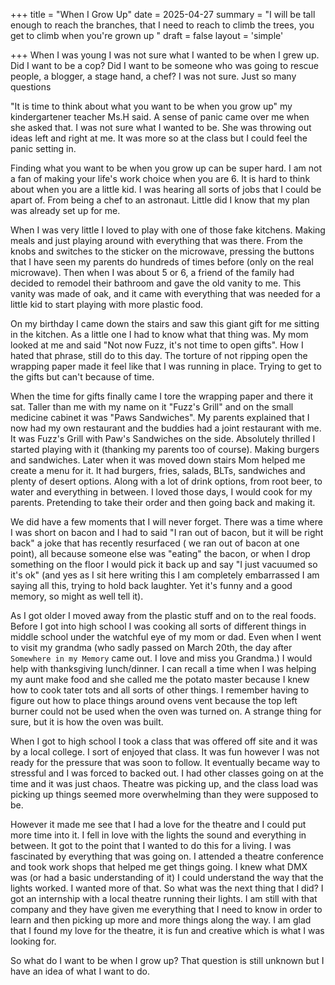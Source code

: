 +++
title = "When I Grow Up"
date = 2025-04-27
summary = "I will be tall enough to reach the branches, that I need to reach to climb the trees, you get to climb when you're grown up "
draft = false
layout = 'simple'

+++
When I was young I was not sure what I wanted to be when I grew up. Did I want to be a cop? Did I want to be someone who was going to rescue people, a blogger, a stage hand, a chef? I was not sure. Just so many questions

"It is time to think about what you want to be when you grow up" my kindergartener teacher Ms.H said. A sense of panic came over me when she asked that. I was not sure what I wanted to be. She was throwing out ideas left and right at me. It was more so at the class but I could feel the panic setting in. 

Finding what you want to be when you grow up can be super hard. I am not a fan of making your   life's work choice when you are 6. It is hard to think about when you are a little kid. I was hearing all sorts of jobs that I could be apart of. From being a chef to an astronaut. Little did I know that my plan was already set up for me. 

When I was very little I loved to play with one of those fake kitchens. Making meals and just playing around with everything that was there. From the knobs and switches to the sticker on the microwave, pressing the buttons that I have seen my parents do hundreds of times before (only on the real microwave). Then when I was about 5 or 6, a friend of the family had decided to remodel their bathroom and gave the old vanity to me. This vanity was made of oak, and it came with everything that was needed for a little kid to start playing with more plastic food. 

On my birthday I came down the stairs and saw this giant gift for me sitting in the kitchen. As a little one I had to know what that thing was. My mom looked at me and said 
"Not now Fuzz, it's not time to open gifts". How I hated that phrase, still do to this day. The torture of not ripping open the wrapping paper made it feel like that I was running in place. Trying to get to the gifts but can't because of time. 

When the time for gifts finally came I tore the wrapping paper and there it sat. Taller than me with my name on it "Fuzz's Grill" and on the small medicine cabinet it was "Paws Sandwiches". My parents explained that I now had my own restaurant and the buddies had a joint restaurant with me. It was Fuzz's Grill with Paw's Sandwiches on the side. Absolutely thrilled I started playing with it (thanking my parents too of course). Making burgers and sandwiches. Later when it was moved down stairs Mom helped me create a menu for it. It had burgers, fries, salads, BLTs, sandwiches and plenty of desert options. Along with a lot of drink options, from root beer, to water and everything in between. I loved those days, I would cook for my parents. Pretending to take their order and then going back and making it. 

We did have a few moments that I will never forget. There was a time where I was short on bacon and I had to said "I ran out of bacon, but it will be right back" a joke that has recently resurfaced ( we ran out of bacon at one point), all because someone else was "eating" the bacon, or when I drop something on the floor I would pick it back up and say "I just vacuumed so it's ok" (and yes as I sit here writing this I am completely embarrassed I am saying all this, trying to hold back laughter. Yet it's funny and a good memory, so might as well tell it). 

As I got older I moved away from the plastic stuff and on to the real foods. Before I got into high school I was cooking all sorts of different things in middle school under the watchful eye of my mom or dad. Even when I went to visit my grandma (who sadly passed on March 20th, the day after `Somewhere in my Memory` came out. I love and miss you Grandma.) I would help with thanksgiving lunch/dinner. I can recall a time when I was helping my aunt make food and she called me the potato master because I knew how to cook tater tots and all sorts of other things. I remember having to figure out how to place things around ovens vent because the top left burner could not be used when the oven was turned on. A strange thing for sure, but it is how the oven was built.

When I got to high school I took a class that was offered off site and it was by a local college. I sort of enjoyed that class. It was fun however I was not ready for the pressure that was soon to follow. It eventually became way to stressful and I was forced to backed out. I had other classes going on at the time and it was just chaos. Theatre was picking up, and the class load was picking up things seemed more overwhelming than they were supposed to be. 

However it made me see that I had a love for the theatre and I could put more time into it. I fell in love with the lights the sound and everything in between. It got to the point that I wanted to do this for a living. I was fascinated by everything that was going on. I attended a theatre conference and took work shops that helped me get things going. I knew what DMX was (or had a basic understanding of it) I could understand the way that the lights worked. I wanted more of that. So what was the next thing that I did? I got an internship with a local theatre running their lights. I am still with that company and they have given me everything that I need to know in order to learn and then picking up more and more things along the way. I am glad that I found my love for the theatre, it is fun and creative which is what I was looking for.  

So what do I want to be when I grow up? That question is still unknown but I have an idea of what I want to do. 